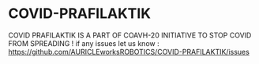 # COVID-PRAFILAKTIK

COVID PRAFILAKTIK IS A PART OF COAVH-20 INITIATIVE TO STOP COVID FROM SPREADING !
if any issues let us know : https://github.com/AURICLEworksROBOTICS/COVID-PRAFILAKTIK/issues
